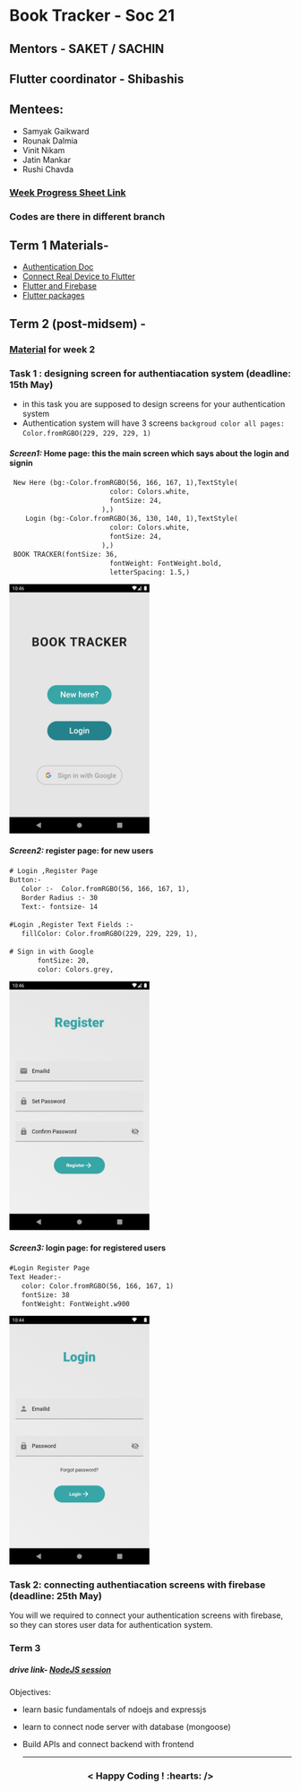# Book Tracker - Soc 21

## Mentors - SAKET / SACHIN 
## Flutter coordinator - Shibashis 

## Mentees: 
- Samyak Gaikward
- Rounak Dalmia
- Vinit Nikam
- Jatin Mankar
- Rushi Chavda


### <a href="https://docs.google.com/spreadsheets/d/1syp0nD5TZ2I_ZsgKlT7913KqgaJcZldrZ5tzsWCgHtw/edit?usp=sharing"> Week Progress Sheet Link </a>
### Codes are there in  different branch
## Term 1 Materials- 
- <a href="https://firebase.flutter.dev/docs/auth/"> Authentication Doc </a>
- <a href="https://flutter-examples.com/run-test-flutter-apps-directly-on-real-android-device/"> Connect Real Device to Flutter </a>
- <a href="https://firebase.flutter.dev/docs/overview/"> Flutter and Firebase </a>
- <a href="https://pub.dev/packages/"> Flutter packages </a>

## Term 2 (post-midsem) - 
### <a href="https://github.com/saket349/bookTracker-soc/blob/35e0222d68db50a3d9dbf25e2af142e3eccf8ee0/resources.md">Material</a> for week 2
### Task 1 : designing screen for authentiacation system (deadline: 15th May)
 - in this task you are supposed to design screens for your authentication system
 - Authentication system will have 3 screens 
 `backgroud color all pages: Color.fromRGBO(229, 229, 229, 1)`
 #### ***Screen1:*** Home page: this the main screen which says about the login and signin
 ```
  New Here (bg:-Color.fromRGBO(56, 166, 167, 1),TextStyle(
                          color: Colors.white,
                          fontSize: 24,
                        ),)
	 Login (bg:-Color.fromRGBO(36, 130, 140, 1),TextStyle(
                          color: Colors.white,
                          fontSize: 24,
                        ),)
  BOOK TRACKER(fontSize: 36,
                          fontWeight: FontWeight.bold,
                          letterSpacing: 1.5,)
 ```
  <img src="https://github.com/saket349/bookTracker-soc/blob/47931635eca3b3f1a536d9eb24b76c42d5e37520/authentication/images/WhatsApp%20Image%202021-05-08%20at%2010.47.24%20PM%20(1).jpeg" width="250"> 
  
 #### ***Screen2:*** register page: for new users
 ```
 # Login ,Register Page 
Button:- 
	Color :-  Color.fromRGBO(56, 166, 167, 1),
	Border Radius :- 30
	Text:- fontsize- 14

#Login ,Register Text Fields :- 
  	fillColor: Color.fromRGBO(229, 229, 229, 1),

# Sign in with Google          
     	fontSize: 20,
     	color: Colors.grey,
 ```
 <img src="https://github.com/saket349/bookTracker-soc/blob/47931635eca3b3f1a536d9eb24b76c42d5e37520/authentication/images/WhatsApp%20Image%202021-05-08%20at%2010.47.25%20PM.jpeg" width="250"> 
    
 #### ***Screen3:*** login page: for registered users
 ```
 #Login Register Page
Text Header:-
	color: Color.fromRGBO(56, 166, 167, 1)
	fontSize: 38
	fontWeight: FontWeight.w900
 ```
   <img src="https://github.com/saket349/bookTracker-soc/blob/47931635eca3b3f1a536d9eb24b76c42d5e37520/authentication/images/WhatsApp%20Image%202021-05-08%20at%2010.47.24%20PM.jpeg" width="250"> 

### Task 2: connecting authentiacation screens with firebase (deadline: 25th May)
You will we required to connect your authentication screens with firebase, so they can stores user data for authentication system.

### Term 3
##### drive link- <a href="https://drive.google.com/drive/folders/1wP2dGWqGnEohEebiDMnQJLn37oUNrbrT?usp=sharing">NodeJS session</a>
Objectives:
- learn basic fundamentals of ndoejs and expressjs
- learn to connect node server with database (mongoose)
- Build APIs and connect backend with frontend

   
   <hr>
<h3 align="center"> < Happy Coding ! :hearts: /> </h3>



